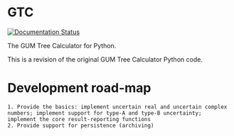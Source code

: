 # GTC

[![Documentation Status](https://readthedocs.org/projects/gtc/badge/?version=latest)](https://gtc.readthedocs.io/en/latest/?badge=latest)

The GUM Tree Calculator for Python.

This is a revision of the original GUM Tree Calculator Python code. 

Development road-map
====================

    1. Provide the basics: implement uncertain real and uncertain complex numbers; implement support for type-A and type-B uncertainty; implement the core result-reporting functions
    2. Provide support for persistence (archiving)

